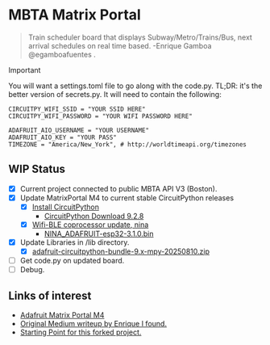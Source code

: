 # MBTA Matrix Portal 
> Train scheduler board that displays Subway/Metro/Trains/Bus, next arrival schedules on real time based. -Enrique Gamboa @egamboafuentes . 

> [!IMPORTANT]
> You will want a settings.toml file to go along with the code.py. TL;DR: it's the better version of secrets.py. It will need to contain the following:

```
CIRCUITPY_WIFI_SSID = "YOUR SSID HERE"
CIRCUITPY_WIFI_PASSWORD = "YOUR WIFI PASSWORD HERE"

ADAFRUIT_AIO_USERNAME = "YOUR USERNAME"
ADAFRUIT_AIO_KEY = "YOUR PASS"
TIMEZONE = "America/New_York", # http://worldtimeapi.org/timezones
```

## WIP Status

- [x] Current project connected to public MBTA API V3 (Boston).
- [x] Update MatrixPortal M4 to current stable CircuitPython releases
    - [x] [Install CircuitPython](https://learn.adafruit.com/adafruit-matrixportal-m4/install-circuitpython)
        - [CircuitPython Download 9.2.8](https://circuitpython.org/board/matrixportal_m4/)
    - [x] [Wifi-BLE coprocessor update, nina](https://learn.adafruit.com/upgrading-esp32-firmware/upgrade-all-in-one-esp32-airlift-firmware)
        - [NINA_ADAFRUIT-esp32-3.1.0.bin](https://github.com/adafruit/nina-fw/releases/tag/3.1.0)
- [x] Update Libraries in /lib directory.
    - [x] [adafruit-circuitpython-bundle-9.x-mpy-20250810.zip](https://circuitpython.org/libraries)
- [ ] Get code.py on updated board.
- [ ] Debug.

 ## Links of interest
- [Adafruit Matrix Portal M4](https://www.adafruit.com/product/4745)
- [Original Medium writeup by Enrique I found.](https://jegamboafuentes.medium.com/i-created-my-own-subway-arrival-board-with-real-time-data-to-dont-miss-my-train-anymore-28bfded312c0?source=friends_link&sk=a229cfebc19bc9f1874ba3a0441f0620)
-  [Starting Point for this forked project.](https://github.com/jegamboafuentes/Train_schedule_board/tree/main/display_code/8-23-23/new)
